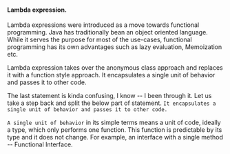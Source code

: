 

#### Lambda expression.

Lambda expressions were introduced as a move towards functional programming. Java has traditionally bean an object oriented language. While it serves the purpose for most of the use-cases, functional programming has its own advantages such as lazy evaluation, Memoization etc.

Lambda expression takes over the anonymous class approach and replaces it with a function style approach. It encapsulates a single unit of behavior and passes it to other code. 

The last statement is kinda confusing, I know -- I been through it. Let us take a step back and split the below part of statement. 
`It encapsulates a single unit of behavior and passes it to other code.`

`A single unit of behavior` in its simple terms means a unit of code, ideally a type, which only performs one function. This function is predictable by its type and it does not change. For example, an interface with a  single method -- Functional Interface.

